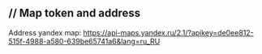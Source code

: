// Map token and address
--------------------------
Address yandex map: https://api-maps.yandex.ru/2.1/?apikey=de0ee812-515f-4988-a580-639be65741a6&lang=ru_RU